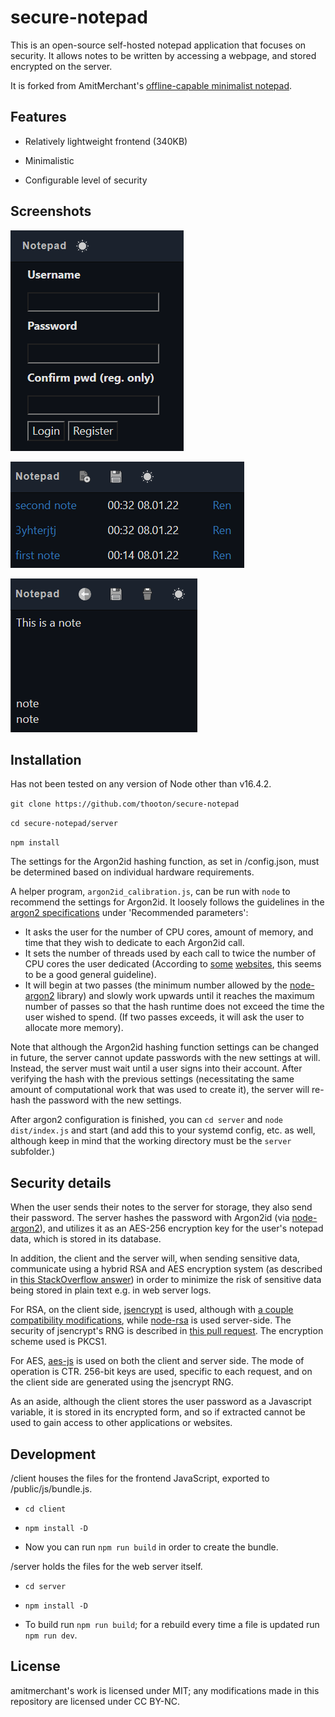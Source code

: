 secure-notepad
===
This is an open-source self-hosted notepad application that focuses on security. It allows notes to be written by accessing a webpage, and stored encrypted on the server.

It is forked from AmitMerchant's [offline-capable minimalist notepad](https://github.com/amitmerchant1990/notepad).

## Features

- Relatively lightweight frontend (340KB)

- Minimalistic

- Configurable level of security

## Screenshots

![Login](ss2.png?raw=true)

![Home screen](ss1.png?raw=true)

![Editing a note](ss3.png?raw=true)

## Installation

Has not been tested on any version of Node other than v16.4.2.

`git clone https://github.com/thooton/secure-notepad`

`cd secure-notepad/server`

`npm install`

The settings for the Argon2id hashing function, as set in /config.json, must be determined based on individual hardware requirements. 

A helper program, `argon2id_calibration.js`, can be run with `node` to recommend the settings for Argon2id. It loosely follows the guidelines in the [argon2 specifications](https://www.password-hashing.net/argon2-specs.pdf) under 'Recommended parameters':
- It asks the user for the number of CPU cores, amount of memory, and time that they wish to dedicate to each Argon2id call.
- It sets the number of threads used by each call to twice the number of CPU cores the user dedicated (According to [some](https://www.twelve21.io/how-to-choose-the-right-parameters-for-argon2/) [websites](https://www.ory.sh/choose-recommended-argon2-parameters-password-hashing/), this seems to be a good general guideline).
- It will begin at two passes (the minimum number allowed by the [node-argon2](https://github.com/ranisalt/node-argon2) library) and slowly work upwards until it reaches the maximum number of passes so that the hash runtime does not exceed the time the user wished to spend. (If two passes exceeds, it will ask the user to allocate more memory).

Note that although the Argon2id hashing function settings can be changed in future, the server cannot update passwords with the new settings at will. Instead, the server must wait until a user signs into their account. After verifying the hash with the previous settings (necessitating the same amount of computational work that was used to create it), the server will re-hash the password with the new settings.

After argon2 configuration is finished, you can `cd server` and `node dist/index.js` and start (and add this to your systemd config, etc. as well, although keep in mind that the working directory must be the `server` subfolder.)

## Security details

When the user sends their notes to the server for storage, they also send their password. The server hashes the password with Argon2id (via [node-argon2](https://github.com/ranisalt/node-argon2)), and utilizes it as an AES-256 encryption key for the user's notepad data, which is stored in its database.

In addition, the client and the server will, when sending sensitive data, communicate using a hybrid RSA and AES encryption system (as described in [this StackOverflow answer](https://stackoverflow.com/a/5868456/6917530)) in order to minimize the risk of sensitive data being stored in plain text e.g. in web server logs.

For RSA, on the client side, [jsencrypt](https://github.com/travist/jsencrypt) is used, although with [a couple compatibility modifications](https://github.com/thooton/jsencrypt/commits/new_changes), while [node-rsa](https://github.com/rzcoder/node-rsa) is used server-side. The security of jsencrypt's RNG is described in [this pull request](https://github.com/travist/jsencrypt/pull/6). The encryption scheme used is PKCS1.

For AES, [aes-js](https://github.com/ricmoo/aes-js) is used on both the client and server side. The mode of operation is CTR. 256-bit keys are used, specific to each request, and on the client side are generated using the jsencrypt RNG.

As an aside, although the client stores the user password as a Javascript variable, it is stored in its encrypted form, and so if extracted cannot be used to gain access to other applications or websites.

## Development

/client houses the files for the frontend JavaScript, exported to /public/js/bundle.js.

- `cd client`

- `npm install -D`

- Now you can run `npm run build` in order to create the bundle.

/server holds the files for the web server itself.

- `cd server`

- `npm install -D`

- To build run `npm run build`; for a rebuild every time a file is updated run `npm run dev`.

## License

amitmerchant's work is licensed under MIT; any modifications made in this repository are licensed under CC BY-NC.
